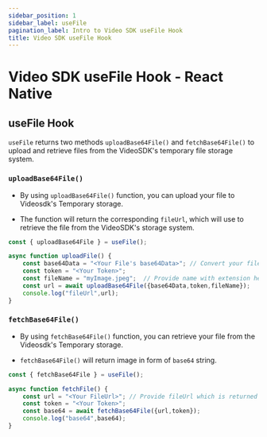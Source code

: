 ```yaml
---
sidebar_position: 1
sidebar_label: useFile
pagination_label: Intro to Video SDK useFile Hook
title: Video SDK useFile Hook
---
```


# Video SDK useFile Hook - React Native

## useFile Hook

`useFile` returns two methods `uploadBase64File()` and `fetchBase64File()` to upload and retrieve files from the VideoSDK's temporary file storage system.

### `uploadBase64File()`

- By using `uploadBase64File()` function, you can upload your file to Videosdk's Temporary storage.

- The function will return the corresponding `fileUrl`, which will use to retrieve the file from the VideoSDK's storage system.

```js
const { uploadBase64File } = useFile();

async function uploadFile() {
    const base64Data = "<Your File's base64Data>"; // Convert your file to base64 and pass here 
    const token = "<Your Token>";
    const fileName = "myImage.jpeg";  // Provide name with extension here
    const url = await uploadBase64File({base64Data,token,fileName});
    console.log("fileUrl",url);
}
```

### `fetchBase64File()`

- By using `fetchBase64File()` function, you can retrieve your file from the Videosdk's Temporary storage.

- `fetchBase64File()` will return image in form of `base64` string.

```js
const { fetchBase64File } = useFile();

async function fetchFile() {
    const url = "<Your FileUrl>"; // Provide fileUrl which is returned by uploadBase64File()
    const token = "<Your Token>";
    const base64 = await fetchBase64File({url,token});
    console.log("base64",base64);
}
```



